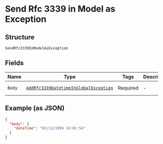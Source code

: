 
# Send Rfc 3339 in Model as Exception

## Structure

`SendRfc3339InModelAsException`

## Fields

| Name | Type | Tags | Description | Getter | Setter |
|  --- | --- | --- | --- | --- | --- |
| `Body` | [`AddRfc3339DatetimeInGlobalException`](../../doc/models/add-rfc-3339-datetime-in-global-exception.md) | Required | - | AddRfc3339DatetimeInGlobalException getBody() | setBody(AddRfc3339DatetimeInGlobalException body) |

## Example (as JSON)

```json
{
  "body": {
    "dateTime": "02/13/1994 14:01:54"
  }
}
```

